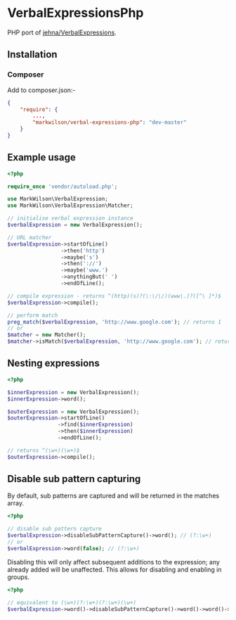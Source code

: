 # VerbalExpressionsPhp

PHP port of [jehna/VerbalExpressions][1].

## Installation

### Composer

Add to composer.json:-

```` json
{
    "require": {
        ...,
        "markwilson/verbal-expressions-php": "dev-master"
    }
}
````

## Example usage

```` php
<?php

require_once 'vendor/autoload.php';

use MarkWilson\VerbalExpression;
use MarkWilson\VerbalExpression\Matcher;

// initialise verbal expression instance
$verbalExpression = new VerbalExpression();

// URL matcher
$verbalExpression->startOfLine()
                 ->then('http')
                 ->maybe('s')
                 ->then('://')
                 ->maybe('www.')
                 ->anythingBut(' ')
                 ->endOfLine();

// compile expression - returns ^(http)(s)?(\:\/\/)(www\.)?([^\ ]*)$
$verbalExpression->compile();

// perform match
preg_match($verbalExpression, 'http://www.google.com'); // returns 1
// or
$matcher = new Matcher();
$matcher->isMatch($verbalExpression, 'http://www.google.com'); // returns true
````

## Nesting expressions

```` php
<?php

$innerExpression = new VerbalExpression();
$innerExpression->word();

$outerExpression = new VerbalExpression();
$outerExpression->startOfLine()
                ->find($innerExpression)
                ->then($innerExpression)
                ->endOfLine();

// returns ^(\w+)(\w+)$
$outerExpression->compile();
````

## Disable sub pattern capturing

By default, sub patterns are captured and will be returned in the matches array.

```` php
<?php

// disable sub pattern capture
$verbalExpression->disableSubPatternCapture()->word(); // (?:\w+)
// or
$verbalExpression->word(false); // (?:\w+)
````

Disabling this will only affect subsequent additions to the expression; any already added will be unaffected.
This allows for disabling and enabling in groups.

```` php
<?php

// equivalent to (\w+)(?:\w+)(?:\w+)(\w+)
$verbalExpression->word()->disableSubPatternCapture()->word()->word()->enableSubPatternCapture()->word();
````

  [1]: https://github.com/jehna/VerbalExpressions "jehna/VerbalExpressions"

